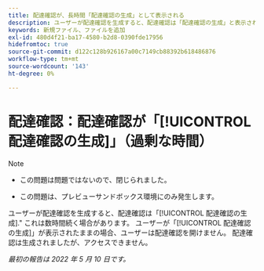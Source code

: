 ```yaml
---
title: 配達確認が、長時間「配達確認の生成」として表示される
description: ユーザーが配達確認を生成すると、配達確認は「配達確認の生成」と表示されます。 これは数時間続く場合があります。 「配達確認の生成」が表示されている間に、ユーザーが配達確認を開こうとすると、ユーザーは配達確認を開くことができません。 配達確認は生成されましたが、アクセスできません。
keywords: 新規ファイル、ファイルを追加
exl-id: 480d4f21-ba17-4580-b2d8-0390fde17956
hidefromtoc: true
source-git-commit: d122c128b926167a00c7149cb88392b618486876
workflow-type: tm+mt
source-wordcount: '143'
ht-degree: 0%

---
```


# 配達確認：配達確認が「[!UICONTROL 配達確認の生成]」（過剰な時間）

>[!NOTE]
>
>* この問題は問題ではないので、閉じられました。
>
>* この問題は、プレビューサンドボックス環境にのみ発生します。


ユーザーが配達確認を生成すると、配達確認は「[!UICONTROL 配達確認の生成].&quot; これは数時間続く場合があります。 ユーザーが「[!UICONTROL 配達確認の生成]」が表示されたままの場合、ユーザーは配達確認を開けません。 配達確認は生成されましたが、アクセスできません。

*最初の報告は 2022 年 5 月 10 日です。*
